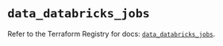# `data_databricks_jobs`

Refer to the Terraform Registry for docs: [`data_databricks_jobs`](https://registry.terraform.io/providers/databricks/databricks/1.74.0/docs/data-sources/jobs).
